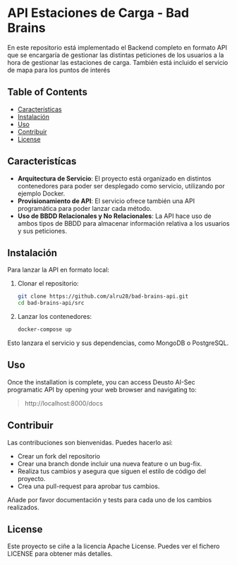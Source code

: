 # API Estaciones de Carga - Bad Brains

En este repositorio está implementado el Backend completo en formato API que se encargaría de gestionar las distintas peticiones de los usuarios a la hora de gestionar las estaciones de carga. También está incluido el servicio de mapa para los puntos de interés
## Table of Contents

- [Características](#caracteristícas)
- [Instalación](#instalación)
- [Uso](#uso)
- [Contribuir](#contribuir)
- [License](#license)

## Caracteristícas

- **Arquitectura de Servicio**: El proyecto está organizado en distintos contenedores para poder ser desplegado como servicio, utilizando por ejemplo Docker.
- **Provisionamiento de API**: El servicio ofrece también una API programática para poder lanzar cada método.
- **Uso de BBDD Relacionales y No Relacionales**: La API hace uso de ambos tipos de BBDD para almacenar información relativa a los usuarios y sus peticiones.

## Instalación

Para lanzar la API en formato local:

1. Clonar el repositorio:
   ```bash
   git clone https://github.com/alru28/bad-brains-api.git
   cd bad-brains-api/src
   ```

2. Lanzar los contenedores:
	```bash
    docker-compose up
	```
	
Esto lanzara el servicio y sus dependencias, como MongoDB o PostgreSQL.

## Uso

Once the installation is complete, you can access Deusto AI-Sec programatic API by opening your web browser and navigating to:

> http://localhost:8000/docs

## Contribuir

Las contribuciones son bienvenidas. Puedes hacerlo así:

- Crear un fork del repositorio
- Crear una branch donde incluir una nueva feature o un bug-fix.
- Realiza tus cambios y asegura que siguen el estilo de código del proyecto.
- Crea una pull-request para aprobar tus cambios.

Añade por favor documentación y tests para cada uno de los cambios realizados.

## License

Este proyecto se ciñe a la licencia Apache License. Puedes ver el fichero LICENSE para obtener más detalles.
